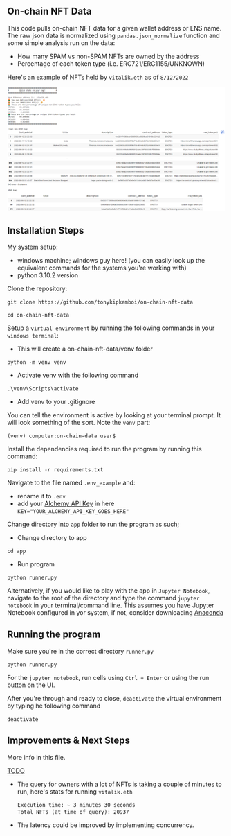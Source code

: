 ## On-chain NFT Data
This code pulls on-chain NFT data for a given wallet address or ENS name. 
The raw json data is normalized using `pandas.json_normalize` function and some simple analysis run on the data:
- How many SPAM vs non-SPAM NFTs are owned by the address
- Percentage of each token type (i.e. ERC721/ERC1155/UNKNOWN)

Here's an example of NFTs held by `vitalik.eth` as of `8/12/2022`

![NFTs held by vitalik.eth](./vitalik_nft_data_snapshot.png)

## Installation Steps
My system setup:
- windows machine; windows guy here! (you can easily look up the equivalent commands for the systems you're working with)
- python 3.10.2 version
  
Clone the repository:

```
git clone https://github.com/tonykipkemboi/on-chain-nft-data
```
```
cd on-chain-nft-data
```
Setup a `virtual environment` by running the following commands in your `windows terminal`:


- This will create a on-chain-nft-data/venv folder
```
python -m venv venv
```

- Activate venv with the following command 
```
.\venv\Scripts\activate
```

- Add venv to your .gitignore


You can tell the environment is active by looking at your terminal prompt. 
It will look something of the sort. Note the `venv` part: 

```
(venv) computer:on-chain-data user$
```

Install the dependencies required to run the program by running this command:

``` 
pip install -r requirements.txt
```

Navigate to the file named `.env_example` and:
- rename it to `.env`
- add your [Alchemy API Key](https://www.alchemy.com/) in here `KEY="YOUR_ALCHEMY_API_KEY_GOES_HERE"`

Change directory into `app` folder to run the program as such;


- Change directory to app
```
cd app
```

- Run program
```
python runner.py
```
Alternatively, if you would like to play with the app in `Jupyter Notebook`, navigate to the root of the directory and type the command
```jupyter notebook``` in your terminal/command line. This assumes you have Jupyter Notebook configured in yor system, if not, consider downloading [Anaconda](https://www.anaconda.com/)

## Running the program

Make sure you're in the correct directory `runner.py`

```
python runner.py
```

For the `jupyter notebook`, run cells using `Ctrl + Enter` or using the run button on the UI.

After you're through and ready to close, `deactivate` the virtual environment by typing he following command

``` 
deactivate
```

## Improvements & Next Steps

More info in this file.

[TODO](./on_chain_data/TODO.md)

- The query for owners with a lot of NFTs is taking a couple of minutes to run, here's stats for running `vitalik.eth`
  ``` 
  Execution time: ~ 3 minutes 30 seconds
  Total NFTs (at time of query): 20937 
  ```
- The latency could be improved by implementing concurrency.
